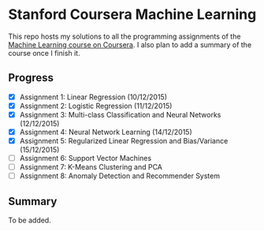 # Stanford Coursera Machine Learning
This repo hosts my solutions to all the programming assignments of the [Machine Learning course on Coursera](https://www.coursera.org/learn/machine-learning). I also plan to add a summary of the course once I finish it.

## Progress
- [x] Assignment 1: Linear Regression (10/12/2015)
- [x] Assignment 2: Logistic Regression (11/12/2015)
- [x] Assignment 3: Multi-class Classification and Neural Networks (12/12/2015)
- [x] Assignment 4: Neural Network Learning (14/12/2015)
- [x] Assignment 5: Regularized Linear Regression and Bias/Variance (15/12/2015)
- [ ] Assignment 6: Support Vector Machines
- [ ] Assignment 7: K-Means Clustering and PCA
- [ ] Assignment 8: Anomaly Detection and Recommender System

## Summary
To be added.
